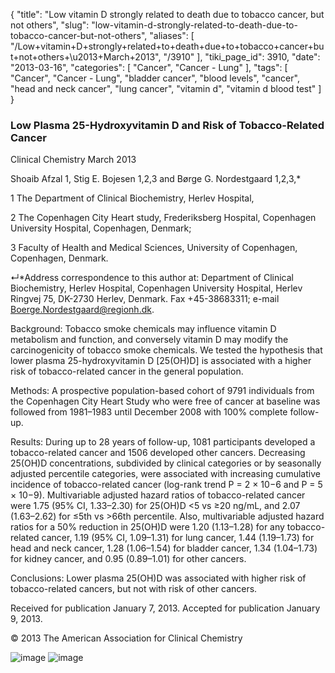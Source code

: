 {
    "title": "Low vitamin D strongly related to death due to tobacco cancer, but not others",
    "slug": "low-vitamin-d-strongly-related-to-death-due-to-tobacco-cancer-but-not-others",
    "aliases": [
        "/Low+vitamin+D+strongly+related+to+death+due+to+tobacco+cancer+but+not+others+\u2013+March+2013",
        "/3910"
    ],
    "tiki_page_id": 3910,
    "date": "2013-03-16",
    "categories": [
        "Cancer",
        "Cancer - Lung"
    ],
    "tags": [
        "Cancer",
        "Cancer - Lung",
        "bladder cancer",
        "blood levels",
        "cancer",
        "head and neck cancer",
        "lung cancer",
        "vitamin d",
        "vitamin d blood test"
    ]
}


### Low Plasma 25-Hydroxyvitamin D and Risk of Tobacco-Related Cancer

Clinical Chemistry March 2013 

Shoaib Afzal 1,     Stig E. Bojesen 1,2,3 and     Børge G. Nordestgaard 1,2,3,*

1 The Department of Clinical Biochemistry, Herlev Hospital,

2 The Copenhagen City Heart study, Frederiksberg Hospital, Copenhagen University Hospital, Copenhagen, Denmark;

3 Faculty of Health and Medical Sciences, University of Copenhagen, Copenhagen, Denmark.

↵*Address correspondence to this author at: Department of Clinical Biochemistry, Herlev Hospital, Copenhagen University Hospital, Herlev Ringvej 75, DK-2730 Herlev, Denmark. Fax +45-38683311; e-mail Boerge.Nordestgaard@regionh.dk.

Background: Tobacco smoke chemicals may influence vitamin D metabolism and function, and conversely vitamin D may modify the carcinogenicity of tobacco smoke chemicals. We tested the hypothesis that lower plasma 25-hydroxyvitamin D <span>[25(OH)D]</span> is associated with a higher risk of tobacco-related cancer in the general population.

Methods: A prospective population-based cohort of 9791 individuals from the Copenhagen City Heart Study who were free of cancer at baseline was followed from 1981–1983 until December 2008 with 100% complete follow-up.

Results: During up to 28 years of follow-up, 1081 participants developed a tobacco-related cancer and 1506 developed other cancers. Decreasing 25(OH)D concentrations, subdivided by clinical categories or by seasonally adjusted percentile categories, were associated with increasing cumulative incidence of tobacco-related cancer (log-rank trend P = 2 × 10−6 and P = 5 × 10−9). Multivariable adjusted hazard ratios of tobacco-related cancer were 1.75 (95% CI, 1.33–2.30) for 25(OH)D <5 vs ≥20 ng/mL, and 2.07 (1.63–2.62) for ≤5th vs >66th percentile. Also, multivariable adjusted hazard ratios for a 50% reduction in 25(OH)D were 1.20 (1.13–1.28) for any tobacco-related cancer, 1.19 (95% CI, 1.09–1.31) for lung cancer, 1.44 (1.19–1.73) for head and neck cancer, 1.28 (1.06–1.54) for bladder cancer, 1.34 (1.04–1.73) for kidney cancer, and 0.95 (0.89–1.01) for other cancers.

Conclusions: Lower plasma 25(OH)D was associated with higher risk of tobacco-related cancers, but not with risk of other cancers.

Received for publication January 7, 2013.     Accepted for publication January 9, 2013.

© 2013 The American Association for Clinical Chemistry

<img src="https://d378j1rmrlek7x.cloudfront.net/attachments/jpeg/tobacco-cancer-f1.jpg" alt="image">
<img src="https://d378j1rmrlek7x.cloudfront.net/attachments/jpeg/tobacco-cancer-f.jpg" alt="image">